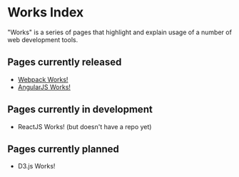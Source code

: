 # Works Index
"Works" is a series of pages that highlight and explain usage of a number of web development tools.

## Pages currently released
* [Webpack Works!](https://rafaelferreiraql.github.io/webpackworks/)
* [AngularJS Works!](https://rafaelferreiraql.github.io/angularjsworks/)

## Pages currently in development
* ReactJS Works! (but doesn't have a repo yet)

## Pages currently planned
* D3.js Works!
